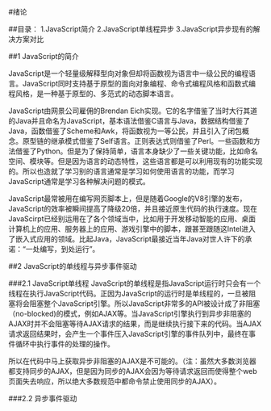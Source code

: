 #绪论

##目录：
1.JavaScript简介
2.JavaScript单线程异步
3.JavaScript异步现有的解决方案对比

##1 JavaScript的简介

JavaScript是一个轻量级解释型向对象但却将函数视为语言中一级公民的编程语言。JavaScript同时支持基于原型的面向对象编程、命令式编程风格和函数式编程风格，是一种基于原型的、多范式的动态脚本语言。

JavaScript由网景公司雇佣的Brendan Eich实现。它的名字借鉴了当时大行其道的Java并且命名为JavaScript，基本语法借鉴C语言与Java，数据结构借鉴了Java，函数借鉴了Scheme和Awk，将函数视为一等公民，并且引入了闭包概念。原型链的继承模式借鉴了Self语言。正则表达式则借鉴了Perl。一些函数和方法借鉴了Python。但是为了保持简单，语言本身缺少了一些关键功能，比如命名空间、模块等。但是因为语言的动态特性，这些语言都是可以利用现有的功能实现的。所以也造就了学习别的语言通常是学习如何使用语言的功能，而学习JavaScript通常是学习各种解决问题的模式。

JavaScript最常被用在编写网页脚本上，但是随着Google的V8引擎的发布，JavaScript的效率被瞬间提高了降级20倍，并且接近原生代码的执行速度。现在JavaScirpt已经别运用在了各个领域当中，比如用于开发移动智能的应用、桌面计算机上的应用、服务器上的应用、游戏引擎中的脚本，跟甚至跟随这Intel进入了嵌入式应用的领域。比起Java，JavaScript最接近当年Java对世人许下的承诺：“一处编写，到处运行”。

##2 JavaScript的单线程与异步事件驱动

###2.1 JavaScript单线程
JavaScript的单线程是指JavaScript运行时只会有一个线程在执行JavaScript代码。正因为JavaScript的运行时是单线程的，一旦被阻塞将会阻塞整个JavaScript引擎。所以JavaScript非常多的API被设计成了非阻塞（no-blocked)的模式，例如AJAX等。当JavaScript引擎执行到异步非阻塞的AJAX时并不会阻塞等待AJAX请求的结果，而是继续执行接下来的代码。当AJAX请求返回结果时，会产生一个事件压入JavaScript引擎的事件队列中，最终在事件循环中执行事件的处理的操作。

所以在代码中马上获取异步非阻塞的AJAX是不可能的。（注：虽然大多数浏览器都支持同步的AJAX，但是因为同步的AJAX会因为等待请求返回而使得整个web页面失去响应，所以绝大多数规范中都命令禁止使用同步的AJAX）。

###2.2 异步事件驱动

